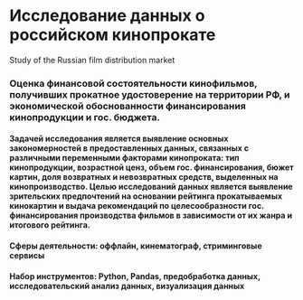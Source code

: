 # Исследование данных о российском кинопрокате
Study of the Russian film distribution market
### Оценка финансовой состоятельности кинофильмов, получивших прокатное удостоверение на территории РФ, и экономической обоснованности финансирования кинопродукции и гос. бюджета.
#### Задачей исследования является выявление основных закономерностей в предоставленных данных, связанных с различными переменными факторами кинопроката: тип кинопродукции, возрастной ценз, объем гос. финансирования, бюжет картин, доля возвратных и невозвратных средств, выделенных на кинопроизводство. Целью исследований данных является выявление зрительских предпочтений на основании рейтинга прокатываемых кинокартин и выдача рекомендаций по целесообразности гос. финансирования производства фильмов в зависимости от их жанра и итогового рейтинга.
#### Сферы деятельности: оффлайн, кинематограф, стриминговые сервисы
#### Набор инструментов: Python, Pandas, предобработка данных, исследовательский анализ данных, визуализация данных

